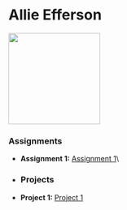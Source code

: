 # Allie Efferson
<img src=".\Desktop\Workspace\AllieEfferson.jpeg" style="width:180px"/>

### Assignments 
- **Assignment 1:** [Assignment 1](/Desktop/Workspace/Practice_HTML/Index.html)\
- ### Projects 
- **Project 1:** [Project 1](./Assignments/Assignment_Html.pdf)
